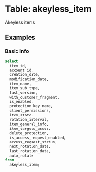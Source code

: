 # Table: akeyless_item

Akeyless items

## Examples

### Basic Info

```sql
select
  item_id,
  account_id,
  creation_date,
  modification_date,
  item_name,
  item_sub_type,
  last_version,
  with_customer_fragment,
  is_enabled,
  protection_key_name,
  client_permissions,
  item_state,
  rotation_interval,
  item_general_info,
  item_targets_assoc,
  delete_protection,
  is_access_request_enabled,
  access_request_status,
  next_rotation_date,
  last_rotation_date,
  auto_rotate 
from
  akeyless_item;
```
